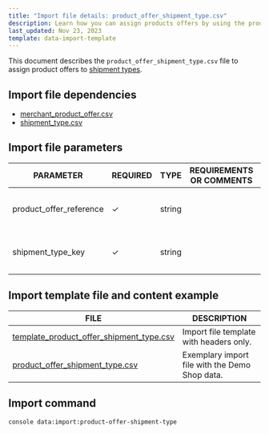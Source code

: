 ```yaml
---
title: "Import file details: product_offer_shipment_type.csv"
description: Learn how you can assign products offers by using the product offer shipment type CSV file in your Spryker Marketplace projects.
last_updated: Nov 23, 2023
template: data-import-template
---
```


This document describes the `product_offer_shipment_type.csv` file to assign product offers to [shipment types](/docs/pbc/all/carrier-management/latest/base-shop/shipment-feature-overview.html#shipment-type).

## Import file dependencies

- [merchant_product_offer.csv](/docs/pbc/all/offer-management/latest/marketplace/import-and-export-data/import-file-details-combined-merchant-product-offer.csv.html)
- [shipment_type.csv](/docs/pbc/all/carrier-management/latest/base-shop/import-and-export-data/import-file-details-shipment-type.csv.html)




## Import file parameters

| PARAMETER | REQUIRED | TYPE | REQUIREMENTS OR COMMENTS | DESCRIPTION |
|-------------------------|-----------|-----------|--------------|-----------------------------|
| product_offer_reference | ✓ | string    |        | Product offer to assign a shipment type to. |
| shipment_type_key       | ✓ | string    |      | Shipment type to assign to the product offer.  |



## Import template file and content example

| FILE | DESCRIPTION |
| --- | --- |
| [template_product_offer_shipment_type.csv](https://spryker.s3.eu-central-1.amazonaws.com/docs/pbc/all/offer-management/marketplace/import-and-export-data/import-file-details-product-offer-shipment-type.csv.md/template_product_offer_shipment_type.csv) | Import file template with headers only. |
| [product_offer_shipment_type.csv](https://spryker.s3.eu-central-1.amazonaws.com/docs/pbc/all/offer-management/marketplace/import-and-export-data/import-file-details-product-offer-shipment-type.csv.md/product_offer_shipment_type.csv) | Exemplary import file with the Demo Shop data. |

## Import command

```bash
console data:import:product-offer-shipment-type
```
